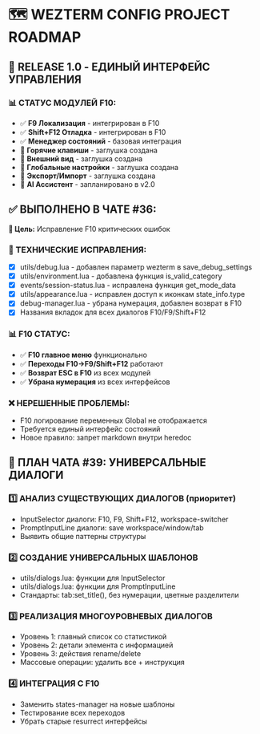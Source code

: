 # 🗺️ WEZTERM CONFIG PROJECT ROADMAP

## 🎯 RELEASE 1.0 - ЕДИНЫЙ ИНТЕРФЕЙС УПРАВЛЕНИЯ

### 📊 СТАТУС МОДУЛЕЙ F10:
- ✅ **F9 Локализация** - интегрирован в F10
- ✅ **Shift+F12 Отладка** - интегрирован в F10  
- ✅ **Менеджер состояний** - базовая интеграция
- 🔧 **Горячие клавиши** - заглушка создана
- 🔧 **Внешний вид** - заглушка создана
- 🔧 **Глобальные настройки** - заглушка создана
- 🔧 **Экспорт/Импорт** - заглушка создана
- 🚀 **AI Ассистент** - запланировано в v2.0

## ✅ ВЫПОЛНЕНО В ЧАТЕ #36:
**🎯 Цель:** Исправление F10 критических ошибок

### 🔧 ТЕХНИЧЕСКИЕ ИСПРАВЛЕНИЯ:
- [x] utils/debug.lua - добавлен параметр wezterm в save_debug_settings
- [x] utils/environment.lua - добавлена функция is_valid_category
- [x] events/session-status.lua - исправлена функция get_mode_data
- [x] utils/appearance.lua - исправлен доступ к иконкам state_info.type
- [x] debug-manager.lua - убрана нумерация, добавлен возврат в F10
- [x] Названия вкладок для всех диалогов F10/F9/Shift+F12

### 📊 F10 СТАТУС:
- ✅ **F10 главное меню** функционально
- ✅ **Переходы F10→F9/Shift+F12** работают
- ✅ **Возврат ESC в F10** из всех модулей
- ✅ **Убрана нумерация** из всех интерфейсов

### ❌ НЕРЕШЕННЫЕ ПРОБЛЕМЫ:
- F10 логирование переменных Global не отображается
- Требуется единый интерфейс состояний
- Новое правило: запрет markdown внутри heredoc

## 🎯 ПЛАН ЧАТА #39: УНИВЕРСАЛЬНЫЕ ДИАЛОГИ

### 1️⃣ АНАЛИЗ СУЩЕСТВУЮЩИХ ДИАЛОГОВ (приоритет)
- InputSelector диалоги: F10, F9, Shift+F12, workspace-switcher
- PromptInputLine диалоги: save workspace/window/tab
- Выявить общие паттерны структуры

### 2️⃣ СОЗДАНИЕ УНИВЕРСАЛЬНЫХ ШАБЛОНОВ
- utils/dialogs.lua: функции для InputSelector
- utils/dialogs.lua: функции для PromptInputLine
- Стандарты: tab:set_title(), без нумерации, цветные разделители

### 3️⃣ РЕАЛИЗАЦИЯ МНОГОУРОВНЕВЫХ ДИАЛОГОВ
- Уровень 1: главный список со статистикой
- Уровень 2: детали элемента с информацией
- Уровень 3: действия rename/delete
- Массовые операции: удалить все + инструкция

### 4️⃣ ИНТЕГРАЦИЯ С F10
- Заменить states-manager на новые шаблоны
- Тестирование всех переходов
- Убрать старые resurrect интерфейсы

